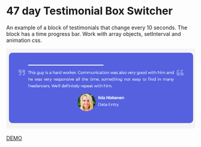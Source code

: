 # 47 day Testimonial Box Switcher

An example of a block of testimonials that change every 10 seconds. The block has a time progress bar. Work with array objects, setInterval and animation css.

![demo](demo.png)

[DEMO](https://voloshin-sergei.github.io/50_days/47_day%20Testimonial%20box%20switcher/)
